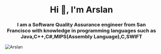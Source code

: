 <h1 align="center">Hi 👋, I'm Arslan</h1>
<h3 align="center">I am a Software Quality Assurance engineer from San Francisco with knowledge in programming languages such as  Java,C++,C#,MIPS(Assembly Language),C,SWIFT </h3>

<p align="left"> <img src="https://komarev.com/ghpvc/?username=arslanalimov&color=lightgrey&style=flat-square&label=VIEWS" alt="Arslan" /> </p>



